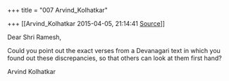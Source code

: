 +++
title = "007 Arvind_Kolhatkar"

+++
[[Arvind_Kolhatkar	2015-04-05, 21:14:41 [Source](https://groups.google.com/g/samskrita/c/CFPJnD11PCM)]]



Dear Shri Ramesh,

  

Could you point out the exact verses from a Devanagari text in which you found out these discrepancies, so that others can look at them first hand?

  

Arvind Kolhatkar

